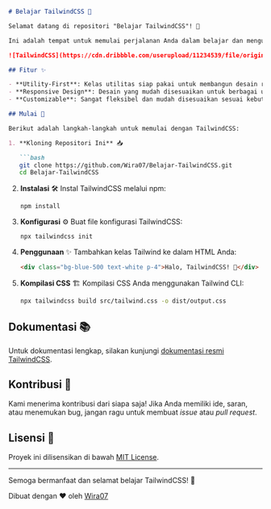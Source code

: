 ```markdown
# Belajar TailwindCSS 🎨

Selamat datang di repositori "Belajar TailwindCSS"! 🚀

Ini adalah tempat untuk memulai perjalanan Anda dalam belajar dan menguasai TailwindCSS, sebuah framework CSS utility-first yang sangat populer. 💡

![TailwindCSS](https://cdn.dribbble.com/userupload/11234539/file/original-05977eb9d932b48de754f76734989892.png?resize=800x600)

## Fitur ✨

- **Utility-First**: Kelas utilitas siap pakai untuk membangun desain responsif.
- **Responsive Design**: Desain yang mudah disesuaikan untuk berbagai ukuran layar.
- **Customizable**: Sangat fleksibel dan mudah disesuaikan sesuai kebutuhan.

## Mulai 🚀

Berikut adalah langkah-langkah untuk memulai dengan TailwindCSS:

1. **Kloning Repositori Ini** 📥

   ```bash
   git clone https://github.com/Wira07/Belajar-TailwindCSS.git
   cd Belajar-TailwindCSS
   ```

2. **Instalasi** 🛠️
   Instal TailwindCSS melalui npm:

   ```bash
   npm install
   ```

3. **Konfigurasi** ⚙️
   Buat file konfigurasi TailwindCSS:

   ```bash
   npx tailwindcss init
   ```

4. **Penggunaan** ✨
   Tambahkan kelas Tailwind ke dalam HTML Anda:

   ```html
   <div class="bg-blue-500 text-white p-4">Halo, TailwindCSS! 🎉</div>
   ```

5. **Kompilasi CSS** 🏗️
   Kompilasi CSS Anda menggunakan Tailwind CLI:
   
   ```bash
   npx tailwindcss build src/tailwind.css -o dist/output.css
   ```

## Dokumentasi 📚

Untuk dokumentasi lengkap, silakan kunjungi [dokumentasi resmi TailwindCSS](https://tailwindcss.com/docs).

## Kontribusi 🤝

Kami menerima kontribusi dari siapa saja! Jika Anda memiliki ide, saran, atau menemukan bug, jangan ragu untuk membuat _issue_ atau _pull request_.

## Lisensi 📄

Proyek ini dilisensikan di bawah [MIT License](LICENSE).

---

Semoga bermanfaat dan selamat belajar TailwindCSS! 🎉

Dibuat dengan ❤️ oleh [Wira07](https://github.com/Wira07)
```
